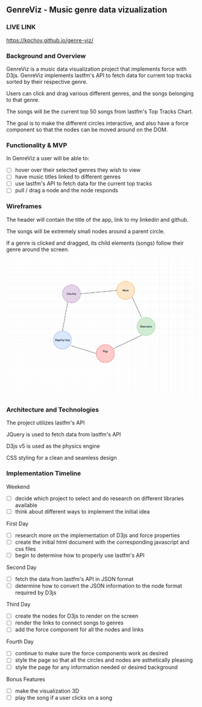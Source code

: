 ## GenreViz - Music genre data vizualization 

### LIVE LINK

https://kpchoy.github.io/genre-viz/

### Background and Overview

GenreViz is a music data visualization project that implements force with D3js. GenreViz implements lastfm's API to fetch data for current top tracks sorted by their respective genre.

Users can click and drag various different genres, and the songs belonging to that genre. 

The songs will be the current top 50 songs from lastfm's Top Tracks Chart. 

The goal is to make the different circles interactive, and also have a force component so that the nodes can be moved around on the DOM.

### Functionality & MVP  

In GenreViz a user will be able to:

- [ ] hover over their selected genres they wish to view
- [ ] have music titles linked to different genres
- [ ] use lastfm's API to fetch data for the current top tracks
- [ ] pull / drag a node and the node responds 

### Wireframes 

The header will contain the title of the app, link to my linkedin and github. 

The songs will be extremely small nodes around a parent circle. 

If a genre is clicked and dragged, its child elements (songs) follow their genre around the screen.  

![wireframe](genre-wiz-wireframe1.png)

### Architecture and Technologies

The project utilizes lastfm's API

JQuery is used to fetch data from lastfm's API

D3js v5 is used as the physics engine

CSS styling for a clean and seamless design 

### Implementation Timeline

Weekend 
- [ ] decide which project to select and do research on different libraries available 
- [ ] think about different ways to implement the initial idea

First Day 
- [ ] research more on the implementation of D3js and force properties
- [ ] create the initial html document with the corresponding javascript and css files 
- [ ] begin to determine how to properly use lastfm's API

Second Day 
- [ ] fetch the data from lastfm's API in JSON format
- [ ] determine how to convert the JSON information to the node format required by D3js

Third Day 
- [ ] create the nodes for D3js to render on the screen
- [ ] render the links to connect songs to genres
- [ ] add the force component for all the nodes and links

Fourth Day
- [ ] continue to make sure the force components work as desired
- [ ] style the page so that all the circles and nodes are asthetically pleasing 
- [ ] style the page for any information needed or desired background 

Bonus Features 

- [ ] make the visualization 3D 
- [ ] play the song if a user clicks on a song 
